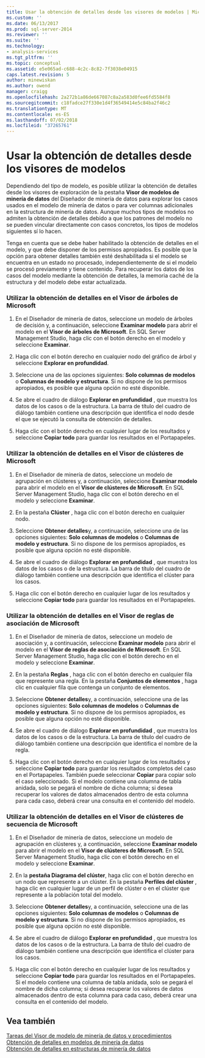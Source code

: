 ```yaml
---
title: Usar la obtención de detalles desde los visores de modelos | Microsoft Docs
ms.custom: ''
ms.date: 06/13/2017
ms.prod: sql-server-2014
ms.reviewer: ''
ms.suite: ''
ms.technology:
- analysis-services
ms.tgt_pltfrm: ''
ms.topic: conceptual
ms.assetid: e5e065ad-c688-4c2c-8c82-7f3038e04915
caps.latest.revision: 5
author: minewiskan
ms.author: owend
manager: craigg
ms.openlocfilehash: 2a272b1a86de667087c8a2a583d0fee6fd5584f8
ms.sourcegitcommit: c18fadce27f330e1d4f36549414e5c84ba2f46c2
ms.translationtype: MT
ms.contentlocale: es-ES
ms.lasthandoff: 07/02/2018
ms.locfileid: "37265761"
---
```

# <a name="use-drillthrough-from-the-model-viewers"></a>Usar la obtención de detalles desde los visores de modelos
  Dependiendo del tipo de modelo, es posible utilizar la obtención de detalles desde los visores de exploración de la pestaña **Visor de modelos de minería de datos** del Diseñador de minería de datos para explorar los casos usados en el modelo de minería de datos o para ver columnas adicionales en la estructura de minería de datos. Aunque muchos tipos de modelos no admiten la obtención de detalles debido a que los patrones del modelo no se pueden vincular directamente con casos concretos, los tipos de modelos siguientes sí lo hacen.  
  
 Tenga en cuenta que se debe haber habilitado la obtención de detalles en el modelo, y que debe disponer de los permisos apropiados. Es posible que la opción para obtener detalles también esté deshabilitada si el modelo se encuentra en un estado no procesado, independientemente de si el modelo se procesó previamente y tiene contenido. Para recuperar los datos de los casos del modelo mediante la obtención de detalles, la memoria caché de la estructura y del modelo debe estar actualizada.  
  
### <a name="use-drillthrough-in-the-microsoft-tree-viewer"></a>Utilizar la obtención de detalles en el Visor de árboles de Microsoft  
  
1.  En el Diseñador de minería de datos, seleccione un modelo de árboles de decisión y, a continuación, seleccione **Examinar modelo** para abrir el modelo en el **Visor de árboles de Microsoft**. En SQL Server Management Studio, haga clic con el botón derecho en el modelo y seleccione **Examinar**.  
  
2.  Haga clic con el botón derecho en cualquier nodo del gráfico de árbol y seleccione **Explorar en profundidad**.  
  
3.  Seleccione una de las opciones siguientes: **Solo columnas de modelos** o **Columnas de modelo y estructura**. Si no dispone de los permisos apropiados, es posible que alguna opción no esté disponible.  
  
4.  Se abre el cuadro de diálogo **Explorar en profundidad** , que muestra los datos de los casos o de la estructura. La barra de título del cuadro de diálogo también contiene una descripción que identifica el nodo desde el que se ejecutó la consulta de obtención de detalles.  
  
5.  Haga clic con el botón derecho en cualquier lugar de los resultados y seleccione **Copiar todo** para guardar los resultados en el Portapapeles.  
  
### <a name="use-drillthrough-in-the-microsoft-cluster-viewer"></a>Utilizar la obtención de detalles en el Visor de clústeres de Microsoft  
  
1.  En el Diseñador de minería de datos, seleccione un modelo de agrupación en clústeres y, a continuación, seleccione **Examinar modelo** para abrir el modelo en el **Visor de clústeres de Microsoft**. En SQL Server Management Studio, haga clic con el botón derecho en el modelo y seleccione **Examinar**.  
  
2.  En la pestaña **Clúster** , haga clic con el botón derecho en cualquier nodo.  
  
3.  Seleccione **Obtener detalles**y, a continuación, seleccione una de las opciones siguientes: **Solo columnas de modelos** o **Columnas de modelo y estructura**. Si no dispone de los permisos apropiados, es posible que alguna opción no esté disponible.  
  
4.  Se abre el cuadro de diálogo **Explorar en profundidad** , que muestra los datos de los casos o de la estructura. La barra de título del cuadro de diálogo también contiene una descripción que identifica el clúster para los casos.  
  
5.  Haga clic con el botón derecho en cualquier lugar de los resultados y seleccione **Copiar todo** para guardar los resultados en el Portapapeles.  
  
### <a name="use-drillthrough-in-the-microsoft-association-rules-viewer"></a>Utilizar la obtención de detalles en el Visor de reglas de asociación de Microsoft  
  
1.  En el Diseñador de minería de datos, seleccione un modelo de asociación y, a continuación, seleccione **Examinar modelo** para abrir el modelo en el **Visor de reglas de asociación de Microsoft**. En SQL Server Management Studio, haga clic con el botón derecho en el modelo y seleccione **Examinar**.  
  
2.  En la pestaña **Reglas** , haga clic con el botón derecho en cualquier fila que represente una regla. En la pestaña **Conjuntos de elementos** , haga clic en cualquier fila que contenga un conjunto de elementos.  
  
3.  Seleccione **Obtener detalles**y, a continuación, seleccione una de las opciones siguientes: **Solo columnas de modelos** o **Columnas de modelo y estructura**. Si no dispone de los permisos apropiados, es posible que alguna opción no esté disponible.  
  
4.  Se abre el cuadro de diálogo **Explorar en profundidad** , que muestra los datos de los casos o de la estructura. La barra de título del cuadro de diálogo también contiene una descripción que identifica el nombre de la regla.  
  
5.  Haga clic con el botón derecho en cualquier lugar de los resultados y seleccione **Copiar todo** para guardar los resultados completos del caso en el Portapapeles. También puede seleccionar **Copiar** para copiar solo el caso seleccionado. Si el modelo contiene una columna de tabla anidada, solo se pegará el nombre de dicha columna; si desea recuperar los valores de datos almacenados dentro de esta columna para cada caso, deberá crear una consulta en el contenido del modelo.  
  
### <a name="use-drillthrough-in-the-microsoft-sequence-cluster-viewer"></a>Utilizar la obtención de detalles en el Visor de clústeres de secuencia de Microsoft  
  
1.  En el Diseñador de minería de datos, seleccione un modelo de agrupación en clústeres y, a continuación, seleccione **Examinar modelo** para abrir el modelo en el **Visor de clústeres de Microsoft**. En SQL Server Management Studio, haga clic con el botón derecho en el modelo y seleccione **Examinar**.  
  
2.  En la **pestaña Diagrama del clúster**, haga clic con el botón derecho en un nodo que represente a un clúster. En la pestaña **Perfiles del clúster** , haga clic en cualquier lugar de un perfil de clúster o en el clúster que represente a la población total del modelo.  
  
3.  Seleccione **Obtener detalles**y, a continuación, seleccione una de las opciones siguientes: **Solo columnas de modelos** o **Columnas de modelo y estructura**. Si no dispone de los permisos apropiados, es posible que alguna opción no esté disponible.  
  
4.  Se abre el cuadro de diálogo **Explorar en profundidad** , que muestra los datos de los casos o de la estructura. La barra de título del cuadro de diálogo también contiene una descripción que identifica el clúster para los casos.  
  
5.  Haga clic con el botón derecho en cualquier lugar de los resultados y seleccione **Copiar todo** para guardar los resultados en el Portapapeles. Si el modelo contiene una columna de tabla anidada, solo se pegará el nombre de dicha columna; si desea recuperar los valores de datos almacenados dentro de esta columna para cada caso, deberá crear una consulta en el contenido del modelo.  
  
## <a name="see-also"></a>Vea también  
 [Tareas del Visor de modelo de minería de datos y procedimientos](mining-model-viewer-tasks-and-how-tos.md)   
 [Obtención de detalles en modelos de minería de datos](drillthrough-on-mining-models.md)   
 [Obtención de detalles en estructuras de minería de datos](drillthrough-on-mining-structures.md)  
  
  
